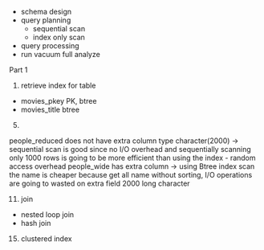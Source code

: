 - schema design 
- query planning
    - sequential scan 
    - index only scan
- query processing 
- run vacuum full analyze 


Part 1 
1. retrieve index for table 
- movies_pkey PK, btree
- movies_title btree


5. 
people_reduced does not have extra column type character(2000) -> sequential scan is good since no I/O overhead and sequentially scanning only 1000 rows is going to be more efficient than using the index - random access overhead
people_wide has extra column -> using Btree index scan the name is cheaper because get all name without sorting, I/O operations are going to wasted on extra field 2000 long character 


11. join 
- nested loop join 
- hash join



15. clustered index
